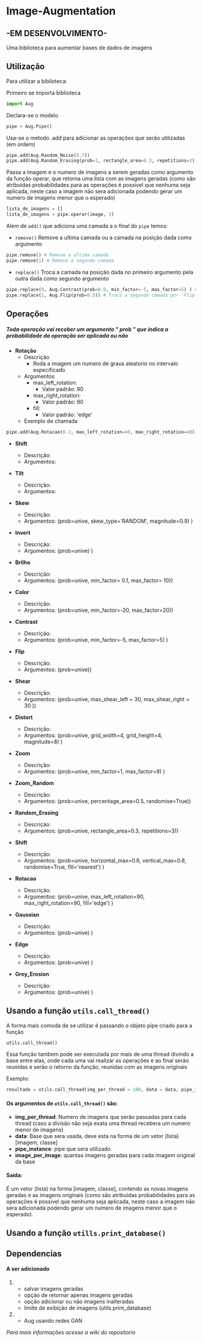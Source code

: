 # Image-Augmentation
## **-EM DESENVOLVIMENTO-**

Uma biblioteca para aumentar bases de dados de imagens
## Utilização
Para utilizar a biblioteca:

Primeiro se importa biblioteca
```python
import Aug
```
Declara-se o modelo
```python
pipe = Aug.Pipe()
```
Usa-se o metodo .add para adicionar as operações que serão utilizadas (em ordem)
```python
pipe.add(Aug.Random_Noise(0.7))
pipe.add(Aug.Random_Erasing(prob=1, rectangle_area=0.3, repetitions=2))
```
Passa a imagem e o numero de imagens a serem geradas como argumento da função operar, que retorna uma lista com as imagens geradas (como são atribuidas probabilidades para as operações é possivel que nenhuma seja aplicada, neste caso a imagem não sera adicionada podendo gerar um numero de imagens menor que o esperado)
```python
lista_de_imagens = []
lista_de_imagens = pipe.operar(image, 3)
```
Alem de ```add()``` que adiciona uma camada a o final do ```pipe``` temos:
* ```remove()``` Remove a ultima camada ou a camada na posição dada como argumento
```python
pipe.remove() # Remove a ultima camada
pipe.remove(1) # Remove a segunda camada
```
* ```replace()``` Troca a camada na posição dada no primeiro argumento pela outra dada como segundo argumento 
```python
pipe.replace(0, Aug.Contrast(prob=0.9, min_factor=-5, max_factor=5) ) # Troca a primiera camada pela camada 'Contrast(prob=0.9, min_factor=-5, max_factor=5)'
pipe.replace(1, Aug.Flip(prob=0.5)) # Troca a segunda camada por 'Flip(prob=0.5)'
```
## Operações
##### Toda operação vai receber um argumento " prob " que indica a probabilidade da operação ser aplicada ou não 
* **Rotação**
	* Descrição
		*  Roda a imagem um numero de graus aleatorio no intervalo especificado
	* Argumentos
		*  max_left_rotation:
			* Valor padrão: 90
		* max_right_rotation:
			* Valor padrão: 90
		* fill:
			* Valor padrão: 'edge'
	* Exemplo de chamada
```python
pipe.add(Aug.Rotacao(0.2, max_left_rotation=40, max_right_rotation=40))
```
		
* **Shift**
	* Descrição: 
	* Argumentos: 
 
* **Tilt**
	* Descrição: 
	* Argumentos: 

* **Skew**
	* Descrição:
	* Argumentos: (prob=unive, skew_type='RANDOM', magnitude=0.9) )

* **Invert**
	* Descrição: 
	* Argumentos: (prob=unive) )

* **Brilho**
	* Descrição: 
	* Argumentos: (prob=unive, min_factor= 0.1, max_factor= 10))

* **Color**
	* Descrição: 
	* Argumentos: (prob=unive, min_factor=-20, max_factor=20))

* **Contrast**
	* Descrição: 
	* Argumentos: (prob=unive, min_factor=-5, max_factor=5) )

* **Flip**
	* Descrição: 
	* Argumentos: (prob=unive))

* **Shear**
	* Descrição: 
	* Argumentos: (prob=unive, max_shear_left = 30, max_shear_right = 30 ))

* **Distort**
	* Descrição: 
	* Argumentos: (prob=unive, grid_width=4, grid_height=4, magnitude=8) )

* **Zoom**
	* Descrição: 
	* Argumentos: (prob=unive, min_factor=1, max_factor=9) )

* **Zoom_Random**
	* Descrição: 
	* Argumentos: (prob=unive, percentage_area=0.5, randomise=True))

* **Random_Erasing**
	* Descrição: 
	* Argumentos: (prob=unive, rectangle_area=0.3, repetitions=3))

* **Shift**
	* Descrição: 
	* Argumentos: (prob=unive, horizontal_max=0.8, vertical_max=0.8, randomise=True, fill='nearest') )

* **Rotacao**
	* Descrição: 
	* Argumentos: (prob=unive, max_left_rotation=90, max_right_rotation=90, fill='edge') )

* **Gaussian**
	* Descrição: 
	* Argumentos: (prob=unive) )

* **Edge**
	* Descrição: 
	* Argumentos: (prob=unive) )

* **Grey_Erosion**
	* Descrição: 
	* Argumentos: (prob=unive) )

## Usando a função ```utils.call_thread()```
A forma mais comoda de se utilizar é passando o objeto pipe criado para a função
```python 
utils.call_thread()
```
Essa função tambem pode ser executada por mais de uma thread divindo a base entre elas, onde cada uma vai realizar as operações e ao final serão reunidas e serão o retorno da função, reunidas com as imagens originais

Exemplo:
```python
resultado = utils.call_thread(img_per_thread = 100, data = data, pipe_instance = pipe_example, image_per_image = 2)
```
#### Os argumentos de ```utils.call_thread()``` são:
* **img_per_thread**: Numero de imagens que serão passadas para cada thread (caso a divisão não seja exata uma thread recebera um numero menor de imagens)
* **data**: Base que sera usada, deve esta na forma de um vetor (lista) [imagem, classe]
* **pipe_instance**: pipe que sera utilizado
* **image_per_image**: quantas imagens geradas para cada imagem original da base
#### Saida:
É um vetor (lista) na forma [imagem, classe], contendo as novas imagens geradas e as imagens originais (como são atribuidas probabilidades para as operações é possivel que nenhuma seja aplicada, neste caso a imagem não sera adicionada podendo gerar um numero de imagens menor que o esperado).

## Usando a função ```utills.print_database()```

## Dependencias

#### A ser adicionado
1.
	* salvar imagens geradas
	* opção de retornar apenas imagens geradas
	* opção adicionar ou não imagens inalteradas
	* limite de exibição de imagens (utils.print_database)
2.
	* Aug usando redes GAN

*Para mais informações acesse a wiki do repositorio*
